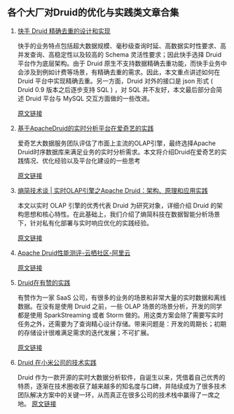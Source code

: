 
## 各个大厂对Druid的优化与实践类文章合集

1. [快手 Druid 精确去重的设计和实现](https://www.infoq.cn/article/YdPlYzWCCQ5sPR_iKtVz)
   
   快手的业务特点包括超大数据规模、毫秒级查询时延、高数据实时性要求、高并发查询、高稳定性以及较高的 Schema 灵活性要求；因此快手选择 Druid 平台作为底层架构。由于 Druid 原生不支持数据精确去重功能，而快手业务中会涉及到例如计费等场景，有精确去重的需求。因此，本文重点讲述如何在 Druid 平台中实现精确去重。另一方面，Druid 对外的接口是 json 形式 ( Druid 0.9 版本之后逐步支持 SQL ) ，对 SQL 并不友好，本文最后部分会简述 Druid 平台与 MySQL 交互方面做的一些改进。

   [原文链接](https://www.infoq.cn/article/YdPlYzWCCQ5sPR_iKtVz)

2. [基于ApacheDruid的实时分析平台在爱奇艺的实践](https://www.sohu.com/a/398880575_315839)

   爱奇艺大数据服务团队评估了市面上主流的OLAP引擎，最终选择Apache Druid时序数据库来满足业务的实时分析需求。本文将介绍Druid在爱奇艺的实践情况、优化经验以及平台化建设的一些思考

   [原文链接](https://www.sohu.com/a/398880575_315839)

3. [熵简技术谈 | 实时OLAP引擎之Apache Druid：架构、原理和应用实践](https://zhuanlan.zhihu.com/p/178572172)
   
   本文以实时 OLAP 引擎的优秀代表 Druid 为研究对象，详细介绍 Druid 的架构思想和核心特性。在此基础上，我们介绍了熵简科技在数据智能分析场景下，针对私有化部署与实时响应优化的实践经验。

   [原文链接](https://zhuanlan.zhihu.com/p/178572172)

4. [Apache Druid性能测评-云栖社区-阿里云](https://developer.aliyun.com/article/712725)

    [原文链接](https://developer.aliyun.com/article/712725)
    
5. [Druid在有赞的实践](https://www.cnblogs.com/oldtrafford/p/10301581.html)
   
   有赞作为一家 SaaS 公司，有很多的业务的场景和非常大量的实时数据和离线数据。在没有是使用 Druid 之前，一些 OLAP 场景的场景分析，开发的同学都是使用 SparkStreaming 或者 Storm 做的。用这类方案会除了需要写实时任务之外，还需要为了查询精心设计存储。带来问题是：开发的周期长；初期的存储设计很难满足需求的迭代发展；不可扩展。

   [原文链接](https://www.cnblogs.com/oldtrafford/p/10301581.html)

6. [Druid 在小米公司的技术实践](https://zhuanlan.zhihu.com/p/25593670)

   Druid 作为一款开源的实时大数据分析软件，自诞生以来，凭借着自己优秀的特质，逐渐在技术圈收获了越来越多的知名度与口碑，并陆续成为了很多技术团队解决方案中的关键一环，从而真正在很多公司的技术栈中赢得了一席之地。
   [原文链接](https://zhuanlan.zhihu.com/p/25593670)

